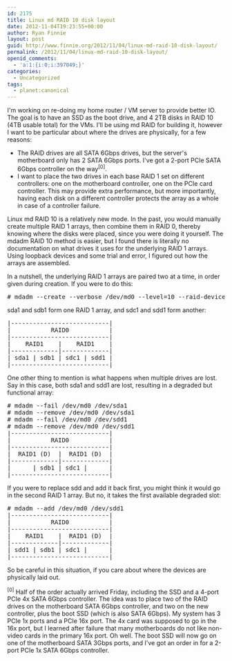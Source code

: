 ```yaml
---
id: 2175
title: Linux md RAID 10 disk layout
date: 2012-11-04T19:23:55+00:00
author: Ryan Finnie
layout: post
guid: http://www.finnie.org/2012/11/04/linux-md-raid-10-disk-layout/
permalink: /2012/11/04/linux-md-raid-10-disk-layout/
openid_comments:
  - 'a:1:{i:0;i:397049;}'
categories:
  - Uncategorized
tags:
  - planet:canonical
---
```

I'm working on re-doing my home router / VM server to provide better IO. The goal is to have an SSD as the boot drive, and 4 2TB disks in RAID 10 (4TB usable total) for the VMs. I'll be using md RAID for building it, however I want to be particular about where the drives are physically, for a few reasons:

  * The RAID drives are all SATA 6Gbps drives, but the server's motherboard only has 2 SATA 6Gbps ports. I've got a 2-port PCIe SATA 6Gbps controller on the way<sup>[0]</sup>.
  * I want to place the two drives in each base RAID 1 set on different controllers: one on the motherboard controller, one on the PCIe card controller. This may provide extra performance, but more importantly, having each disk on a different controller protects the array as a whole in case of a controller failure.

Linux md RAID 10 is a relatively new mode. In the past, you would manually create multiple RAID 1 arrays, then combine them in RAID 0, thereby knowing where the disks were placed, since you were doing it yourself. The mdadm RAID 10 method is easier, but I found there is literally no documentation on what drives it uses for the underlying RAID 1 arrays. Using loopback devices and some trial and error, I figured out how the arrays are assembled.

In a nutshell, the underlying RAID 1 arrays are paired two at a time, in order given during creation. If you were to do this:

<pre># mdadm --create --verbose /dev/md0 --level=10 --raid-devices=4 /dev/sd{a,b,c,d}1
</pre>

sda1 and sdb1 form one RAID 1 array, and sdc1 and sdd1 form another:

<pre>|---------------------------|
|           RAID0           |
|---------------------------|
|    RAID1    |    RAID1    |
|-------------|-------------|
| sda1 | sdb1 | sdc1 | sdd1 |
|---------------------------|
</pre>

One other thing to mention is what happens when multiple drives are lost. Say in this case, both sda1 and sdd1 are lost, resulting in a degraded but functional array:

<pre># mdadm --fail /dev/md0 /dev/sda1
# mdadm --remove /dev/md0 /dev/sda1
# mdadm --fail /dev/md0 /dev/sdd1
# mdadm --remove /dev/md0 /dev/sdd1
|---------------------------|
|           RAID0           |
|---------------------------|
|  RAID1 (D)  |  RAID1 (D)  |
|-------------|-------------|
|      | sdb1 | sdc1 |      |
|---------------------------|
</pre>

If you were to replace sdd and add it back first, you might think it would go in the second RAID 1 array. But no, it takes the first available degraded slot:

<pre># mdadm --add /dev/md0 /dev/sdd1
|---------------------------|
|           RAID0           |
|---------------------------|
|    RAID1    |  RAID1 (D)  |
|-------------|-------------|
| sdd1 | sdb1 | sdc1 |      |
|---------------------------|
</pre>

So be careful in this situation, if you care about where the devices are physically laid out.

<sup>[0]</sup> Half of the order actually arrived Friday, including the SSD and a 4-port PCIe 4x SATA 6Gbps controller. The idea was to place two of the RAID drives on the motherboard SATA 6Gbps controller, and two on the new controller, plus the boot SSD (which is also SATA 6Gbps). My system has 3 PCIe 1x ports and a PCIe 16x port. The 4x card was supposed to go in the 16x port, but I learned after failure that many motherboards do not like non-video cards in the primary 16x port. Oh well. The boot SSD will now go on one of the motherboard SATA 3Gbps ports, and I've got an order in for a 2-port PCIe 1x SATA 6Gbps controller.
